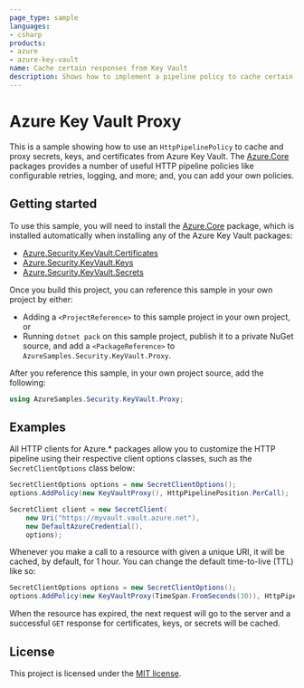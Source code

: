 ```yaml
---
page_type: sample
languages:
- csharp
products:
- azure
- azure-key-vault
name: Cache certain responses from Key Vault
description: Shows how to implement a pipeline policy to cache certain responses from Key Vault to mitigate rate limiting.
---
```


# Azure Key Vault Proxy

This is a sample showing how to use an `HttpPipelinePolicy` to cache and proxy secrets, keys, and certificates from Azure Key Vault. The [Azure.Core](https://github.com/Azure/azure-sdk-for-net/blob/master/sdk/core/Azure.Core/README.md) packages provides a number of useful HTTP pipeline policies like configurable retries, logging, and more; and, you can add your own policies.

## Getting started

To use this sample, you will need to install the [Azure.Core](https://nuget.org/packages/Azure.Core) package, which is installed automatically when installing any of the Azure Key Vault packages:

* [Azure.Security.KeyVault.Certificates](https://nuget.org/packages/Azure.Security.KeyVault.Certificates/)
* [Azure.Security.KeyVault.Keys](https://nuget.org/packages/Azure.Security.KeyVault.Keys/)
* [Azure.Security.KeyVault.Secrets](https://nuget.org/packages/Azure.Security.KeyVault.Secrets/)

Once you build this project, you can reference this sample in your own project by either:

* Adding a `<ProjectReference>` to this sample project in your own project, or
* Running `dotnet pack` on this sample project, publish it to a private NuGet source, and add a `<PackageReference>` to `AzureSamples.Security.KeyVault.Proxy`.

After you reference this sample, in your own project source, add the following:

```csharp
using AzureSamples.Security.KeyVault.Proxy;
```

## Examples

All HTTP clients for Azure.* packages allow you to customize the HTTP pipeline using their respective client options classes, such as the `SecretClientOptions` class below:

```csharp
SecretClientOptions options = new SecretClientOptions();
options.AddPolicy(new KeyVaultProxy(), HttpPipelinePosition.PerCall);

SecretClient client = new SecretClient(
    new Uri("https://myvault.vault.azure.net"),
    new DefaultAzureCredential(),
    options);
```

Whenever you make a call to a resource with given a unique URI, it will be cached, by default, for 1 hour. You can change the default time-to-live (TTL) like so:

```csharp
SecretClientOptions options = new SecretClientOptions();
options.AddPolicy(new KeyVaultProxy(TimeSpan.FromSeconds(30)), HttpPipelinePosition.PerCall);
```

When the resource has expired, the next request will go to the server and a successful `GET` response for certificates, keys, or secrets will be cached.

## License

This project is licensed under the [MIT license](https://github.com/Azure/azure-sdk-for-net/blob/master/LICENSE.txt).
